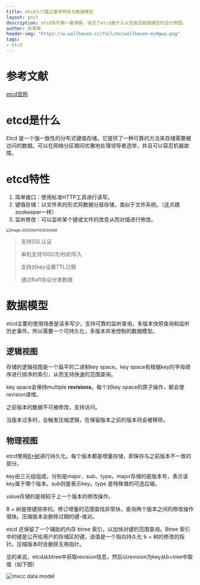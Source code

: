 ```yaml
---
title: etcd入门篇之基本特性与数据模型
layout: post
description: etcd系列第一篇博客，讲述了etcd是什么以及底层数据模型的设计原因。
author: 陈家辉
header-img: "https://w.wallhaven.cc/full/ex/wallhaven-ex9gwo.png"
tags:
- etcd
---
```


# 参考文献
[etcd官网](https://etcd.io/)

# etcd是什么

Etcd 是一个强一致性的分布式键值存储。它提供了一种可靠的方法来存储需要被访问的数据。可以在网络分区期间优雅地处理领导者选举，并且可以容忍机器故障。

# etcd特性

1. 简单接口：使用标准HTTP工具进行读写。
2. 键值存储：以文件夹的形式将数据分层存储，类似于文件系统。（这点跟zookeeper一样）
3. 监听修改：可以监听某个键或文件的改变从而对值进行修改。

<img src="https://cdn.jsdelivr.net/gh/CJH876492153/picture@main/image-20230621153530498.png" alt="image-20230621153530498" style="zoom: 67%;" />

> 支持SSL认证
>
> 单机支持1000次/秒的写入
>
> 支持对key设置TTL过期
>
> 通过Raft协议分发数据

# 数据模型

etcd主要的使用场景是读多写少，支持可靠的监听查询，多版本快照查询和监听历史事件。所以需要一个可持久化，多版本并发控制的数据模型。

## 逻辑视图

存储的逻辑视图是一个扁平的二进制key space。key space有根据key的字母顺序进行排序的索引，从而支持快速的范围查询。

key space会保持multiple **revisions**。每个对key space的原子操作，都会使revision递增。

之前版本的数据不可被修改，支持访问。

当版本过多时，会触发压缩逻辑，在保留版本之前的版本将会被移除。

## 物理视图

etcd使用[B+树](https://en.wikipedia.org/wiki/B%2B_tree)进行持久化。每个版本都是增量存储，即保存与之前版本不一致的部分。

key由三元组组成，分别是major、sub、type。major存储的是版本号，表示该key属于哪个版本。sub则是表示key。type 是特殊值的可选后缀。

value存储的是相较于上一个版本的修改操作。

B + 树是按键排序的。修订增量的范围查找非常快，查询两个版本之间的修改操作很快。压缩版本会删除过期的键-值对。

etcd 还保留了一个辅助的内存 btree 索引，以加快对键的范围查询。Btree 索引中的键是公开给用户的存储区的键。该值是一个指向持久化 b + 树的修改的指针。压缩版本时会删除无用指针。

总的来说，etcd从btree中获取revision信息，然后以revision为key从b+tree中取值（如下图）

![mvcc data model](https://etcd.io/docs/v3.5/learning/img/data-model-figure-01.png)

